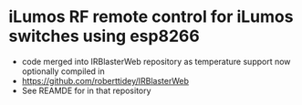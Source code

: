 # iLumos RF remote control for iLumos switches using esp8266
- code merged into IRBlasterWeb repository as temperature support now optionally compiled in
- https://github.com/roberttidey/IRBlasterWeb
- See REAMDE for in that repository
